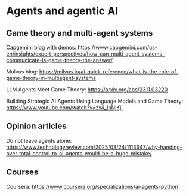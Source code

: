 # Agents and agentic AI

## Game theory and multi-agent systems

Capgemini blog with demos: https://www.capgemini.com/us-en/insights/expert-perspectives/how-can-multi-agent-systems-communicate-is-game-theory-the-answer/

Mulvus blog: https://milvus.io/ai-quick-reference/what-is-the-role-of-game-theory-in-multiagent-systems

LLM Agents Meet Game Theory: https://arxiv.org/abs/2311.03220

Building Strategic AI Agents Using Language Models and Game Theory: https://www.youtube.com/watch?v=zwi_InNjKjI

## Opinion articles

Do not leave agents alone: https://www.technologyreview.com/2025/03/24/1113647/why-handing-over-total-control-to-ai-agents-would-be-a-huge-mistake/

## Courses 

Coursera: https://www.coursera.org/specializations/ai-agents-python
